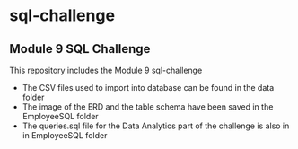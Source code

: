 # sql-challenge
## Module 9 SQL Challenge
This repository includes the Module 9 sql-challenge
- The CSV files used to import into database can be found in the data folder
- The image of the ERD and the table schema have been saved in the EmployeeSQL folder
- The queries.sql file for the Data Analytics part of the challenge is also in in EmployeeSQL folder

